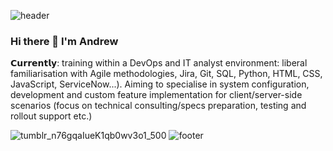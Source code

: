 ![header](https://capsule-render.vercel.app/api?type=wave&color=gradient&height=270&section=headerr&text=Andrew%20Rowe's%20GitHub&fontSize=25)
### Hi there 👋 I'm Andrew 

𝗖𝘂𝗿𝗿𝗲𝗻𝘁𝗹𝘆: training within a DevOps and IT analyst environment: liberal familiarisation with Agile methodologies, Jira, Git, SQL, Python, HTML, CSS, JavaScript, ServiceNow...). Aiming to specialise in system configuration, development and custom feature implementation for client/server-side scenarios (focus on technical consulting/specs preparation, testing and rollout support etc.)

![tumblr_n76gqaIueK1qb0wv3o1_500](https://user-images.githubusercontent.com/97597415/150516903-6d581242-2565-4213-8d8f-d1902d042828.gif)
![footer](https://capsule-render.vercel.app/api?type=wave&color=gradient&height=240&section=footer&text=@rowemeister83&fontSize=22.5)

